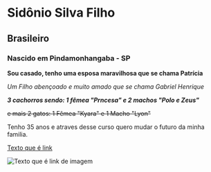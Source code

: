 # Sidônio Silva Filho #

## Brasileiro ##

### Nascido em Pindamonhangaba - SP ###

**Sou casado, tenho uma esposa maravilhosa que se chama Patrícia**

_Um Filho abençoado e muito amado que se chama Gabriel Henrique_

**_3 cachorros sendo: 1 fêmea "Prncesa" e 2 machos "Polo e Zeus"_**

~~e mais 2 gatos: 1 Fêmea "Kyara" e 1 Macho "Lyon"~~

<!-- Sou bancario, gerente do Banco Santander, porem não quero mais trabalhar nessa área. -->

Tenho 35 anos e atraves desse curso quero mudar o futuro da minha familia.


[Texto que é link](https://www.google.com)

![Texto que é link de imagem](https://hips.hearstapps.com/hmg-prod.s3.amazonaws.com/images/popular-puppy-questions-1639736471.jpg?crop=0.670xw:1.00xh;0.282xw,0&resize=640:*)




